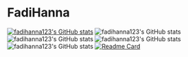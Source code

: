 # FadiHanna
[![fadihanna123's GitHub stats](https://github-readme-stats.vercel.app/api?username=fadihanna123)](https://github.com/fadihanna123/github-readme-stats)
![fadihanna123's GitHub stats](https://github-readme-stats.vercel.app/api?username=fadihanna123&hide=contribs,prs)
![fadihanna123's GitHub stats](https://github-readme-stats.vercel.app/api?username=fadihanna123&count_private=true)
![fadihanna123's GitHub stats](https://github-readme-stats.vercel.app/api?username=fadihanna123&show_icons=true)
![fadihanna123's GitHub stats](https://github-readme-stats.vercel.app/api?username=fadihanna123&show_icons=true&theme=radical)
[![Readme Card](https://github-readme-stats.vercel.app/api/pin/?username=fadihanna123&repo=github-readme-stats)](https://github.com/fadihanna123/github-readme-stats)
